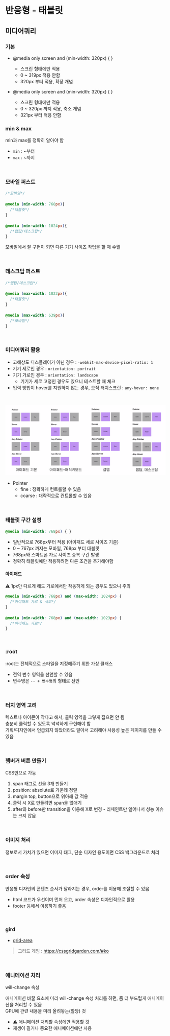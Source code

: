 # 반응형 - 태블릿

## 미디어쿼리

### 기본

* @media only screen and (min-width: 320px) { }
  * 스크린 형태에만 적용 
  * 0 ~ 319px 적용 안함
  * 320px 부터 적용, 확장 개념  

* @media only screen and (min-width: 320px) { }
  * 스크린 형태에만 적용
  * 0 ~ 320px 까지 적용, 축소 개념 
  * 321px 부터 적용 안함 

### min & max 

min과 max를 정확히 알아야 함

* `min` : ~부터
* `max` : ~까지

<br>

### 모바일 퍼스트 

```css
/*모바일*/

@media (min-width: 768px){
  /*태블릿*/
}

@media (min-width: 1024px){
  /*랩탑/데스크탑*/
}
```

모바일에서 잘 구현이 되면 다른 기기 사이즈 작업을 할 때 수월  

<br>

### 데스크탑 퍼스트

```css
/*랩탑/데스크탑*/

@media (max-width: 1023px){
  /*태블릿*/
}

@media (max-width: 639px){
  /*모바일*/
}
```

<br>

### 미디어쿼리 활용

* 고해상도 디스플레이가 아닌 경우 : `-webkit-max-device-pixel-ratio: 1` 
* 기기 세로인 경우 : `orientation: portrait`
* 기기 가로인 경우 : `orientation: landscape`
  * 기기가 세로 고정인 경우도 있으니 테스트할 때 체크 
* 입력 방법이 hover를 지원하지 않는 경우, 오직 터치스크린 : `any-hover: none`

<br>

![](../Images/미디어쿼리_활용.png)

* Pointer
  * fine : 정확하게 컨트롤할 수 있음
  * coarse : 대략적으로 컨트롤할 수 있음

<br>

### 태블릿 구간 설정

```css
@media (min-width: 768px) { }
```

* 일반적으로 768px부터 적용 (아이패드 세로 사이즈 기준) 
* 0 ~ 767px 까지는 모바일, 768px 부터 태블릿 
* 768px와 스마트폰 가로 사이즈 중복 구간 발생 
* 정확히 태블릿에만 적용하려면 다른 조건을 추가해야함 

#### 아이패드 

⚠️ 1px만 다르게 해도 가로에서만 작동하게 되는 경우도 있으니 주의

```css
@media (min-width: 768px) and (max-width: 1024px) {
  /*아이패드 가로 & 세로*/
}

@media (min-width: 768px) and (max-width: 1023px) {
  /*아이패드 가로*/
}
```

<br>

### :root

:root는 전체적으로 스타일을 지정해주기 위한 가상 클래스

* 전역 변수 영역을 선언할 수 있음 
* 변수명은 `-- + 변수명`의 형태로 선언

<br>

### 터치 영역 고려

텍스트나 아이콘이 작다고 해서, 클릭 영역을 그렇게 잡으면 안 됨    
충분히 클릭할 수 있도록 넉넉하게 구현해야 함    
기획/디자인에서 언급되지 않았더라도 알아서 고려해야 사용성 높은 페이지를 만들 수 있음    

<br>

### 햄버거 버튼 만들기

CSS만으로 가능

1. span 태그로 선을 3개 만들기
2. position: absolute로 가운데 정렬
3. margin top, button으로 위아래 값 적용
4. 클릭 시 X로 만들려면 span을 없애기
5. after와 before만 transition을 이용해 X로 변경 - 리페인트만 일어나서 성능 이슈는 크지 않음 

<br>

### 이미지 처리 

정보로서 가치가 있으면 이미지 태그,
단순 디자인 용도이면 CSS 백그라운드로 처리 

<br>

### order 속성

반응형 디자인의 콘텐츠 순서가 달라지는 경우, order를 이용해 조절할 수 있음 

* html 코드가 우선이며 먼저 오고, order 속성은 디자인적으로 활용 
* footer 등에서 이용하기 좋음 

<br>

### gird

* [grid-area](https://developer.mozilla.org/en-US/docs/Web/CSS/grid-area) 

> 그리드 게임 : https://cssgridgarden.com/#ko

<br>

### 애니메이션 처리

will-change 속성

애니메이션 바꿀 요소에 미리 will-change 속성 처리를 하면,
좀 더 부드럽게 애니메이션을 처리할 수 있음  
GPU에 관련 내용을 미리 올려놓는(할당) 것    

* ⚠️ 애니메이션 처리할 속성에만 적용할 것 
* 재생이 길거나 중요한 애니메이션에만 사용
